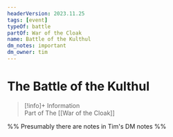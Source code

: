 ```yaml
---
headerVersion: 2023.11.25
tags: [event]
typeOf: battle
partOf: War of the Cloak
name: Battle of the Kulthul
dm_notes: important
dm_owner: tim
---
```

# The Battle of the Kulthul
>[!info]+ Information  
> Part of The [[War of the Cloak]]

%% Presumably there are notes in Tim's DM notes %%